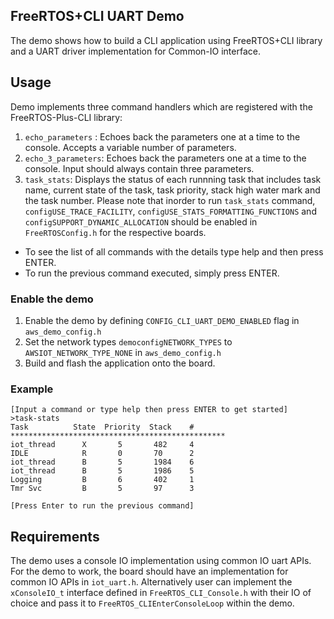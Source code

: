 ## FreeRTOS+CLI UART Demo 
The demo shows how to build a CLI application using FreeRTOS+CLI library and a UART driver implementation for Common-IO interface.

## Usage

Demo implements three command handlers which are registered with the FreeRTOS-Plus-CLI library:
1. `echo_parameters` : Echoes back the parameters one at a time to the console. Accepts a variable number of parameters.
2. `echo_3_parameters`: Echoes back the parameters one at a time to the console. Input should always contain three parameters.
3. `task_stats`: Displays the status of each runnning task that includes task name, current state of the task, task priority, stack high water mark and the task number.
Please note that inorder to run `task_stats` command, `configUSE_TRACE_FACILITY`, `configUSE_STATS_FORMATTING_FUNCTIONS` and `configSUPPORT_DYNAMIC_ALLOCATION` should be enabled in `FreeRTOSConfig.h` for the respective boards. 

* To see the list of all commands with the details type help and then press ENTER.
* To run the previous command executed, simply press ENTER.

### Enable the demo

1. Enable the demo by defining `CONFIG_CLI_UART_DEMO_ENABLED` flag in `aws_demo_config.h`
2. Set the network types `democonfigNETWORK_TYPES` to `AWSIOT_NETWORK_TYPE_NONE` in `aws_demo_config.h`
3. Build and flash the application onto the board.

### Example

```
[Input a command or type help then press ENTER to get started]
>task-stats
Task          State  Priority  Stack    #
************************************************
iot_thread      X       5       482     4
IDLE            R       0       70      2
iot_thread      B       5       1984    6
iot_thread      B       5       1986    5
Logging         B       6       402     1
Tmr Svc         B       5       97      3

[Press Enter to run the previous command]
```

## Requirements

The demo uses a console IO implementation using common IO uart APIs. For the demo to work, the board should have an implementation for common IO APIs in `iot_uart.h`. 
Alternatively user can implement the `xConsoleIO_t` interface defined in `FreeRTOS_CLI_Console.h` with their IO of choice and pass it to `FreeRTOS_CLIEnterConsoleLoop` within the demo.